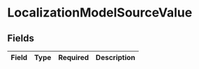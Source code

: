 # LocalizationModelSourceValue


## Fields

| Field       | Type        | Required    | Description |
| ----------- | ----------- | ----------- | ----------- |